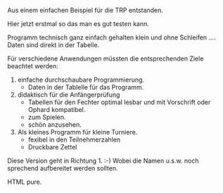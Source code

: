 Aus einem einfachen Beispiel für die TRP entstanden. 

Hier jetzt erstmal so das man es gut testen kann.

Programm technisch ganz einfach gehalten klein und ohne Schleifen .... Daten sind direkt in der Tabelle.

Für verschiedene Anwendungen müssten die entsprechenden Ziele beachtet werden:
1. einfache durchschaubare Programmierung. 
   * Daten in der Tablelle für das Programm.
2. didaktisch für die Anfängerprüfung
   * Tabellen für den Fechter optimal lesbar und mit Vorschrift oder Ophard kompatibel.
   * zum Spielen. 
   * schön anzusehen.
3. Als kleines Programm für kleine Turniere. 
   * fexibel in den Teilnehmerzahlen 
   * Druckbare Zettel

Diese Version geht in Richtung 1. :-)
Wobei die Namen u.s.w. noch sprechend aufbereitet werden sollten.

HTML pure. 
